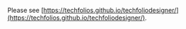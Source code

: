Please see [https://techfolios.github.io/techfoliodesigner/](https://techfolios.github.io/techfoliodesigner/).
